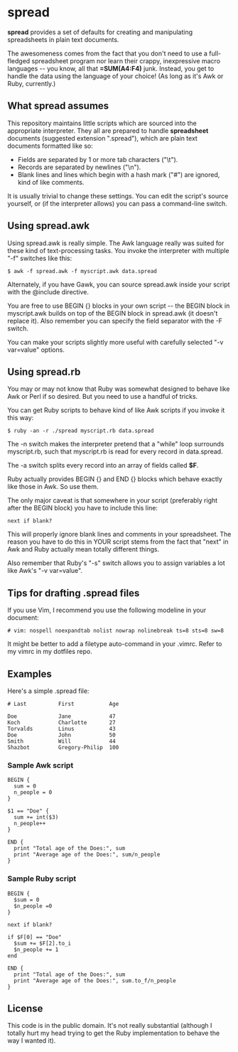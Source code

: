 # spread

**spread** provides a set of defaults for creating and manipulating
spreadsheets in plain text documents.

The awesomeness comes from the fact that you don't need to use a
full-fledged spreadsheet program nor learn their crappy, inexpressive macro
languages -- you know, all that **=SUM(A4:F4)** junk. Instead, you get to
handle the data using the language of your choice! (As long as it's Awk or
Ruby, currently.)


## What spread assumes

This repository maintains little scripts which are sourced into the
appropriate interpreter. They all are prepared to handle **spreadsheet**
documents (suggested extension ".spread"), which are plain text documents
formatted like so: 

  - Fields are separated by 1 or more tab characters ("\t").
  - Records are separated by newlines ("\n").
  - Blank lines and lines which begin with a hash mark ("#") are ignored,
    kind of like comments.

It is usually trivial to change these settings. You can edit the script's
source yourself, or (if the interpreter allows) you can pass a command-line
switch.


## Using spread.awk

Using spread.awk is really simple. The Awk language really was suited for
these kind of text-processing tasks. You invoke the interpreter with
multiple "-f" switches like this:

    $ awk -f spread.awk -f myscript.awk data.spread

Alternately, if you have Gawk, you can source spread.awk inside your script
with the @include directive.

You are free to use BEGIN {} blocks in your own script -- the BEGIN block in
myscript.awk builds on top of the BEGIN block in spread.awk (it doesn't
replace it). Also remember you can specify the field separator with the -F
switch.

You can make your scripts slightly more useful with carefully selected "-v
var=value" options.


## Using spread.rb

You may or may not know that Ruby was somewhat designed to behave like Awk
or Perl if so desired. But you need to use a handful of tricks.

You can get Ruby scripts to behave kind of like Awk scripts if you invoke it
this way:

    $ ruby -an -r ./spread myscript.rb data.spread

The -n switch makes the interpreter pretend that a "while" loop surrounds
myscript.rb, such that myscript.rb is read for every record in data.spread.

The -a switch splits every record into an array of fields called **$F**.

Ruby actually provides BEGIN {} and END {} blocks which behave exactly like
those in Awk. So use them.

The only major caveat is that somewhere in your script (preferably right
after the BEGIN block) you have to include this line:

    next if blank?

This will properly ignore blank lines and comments in your spreadsheet. The
reason you have to do this in YOUR script stems from the fact that "next" in
Awk and Ruby actually mean totally different things.

Also remember that Ruby's "-s" switch allows you to assign variables a lot
like Awk's "-v var=value".


## Tips for drafting .spread files

If you use Vim, I recommend you use the following modeline in your document:

    # vim: nospell noexpandtab nolist nowrap nolinebreak ts=8 sts=8 sw=8

It might be better to add a filetype auto-command in your .vimrc. Refer to
my vimrc in my dotfiles repo.


## Examples

Here's a simple .spread file:

    # Last          First           Age

    Doe             Jane            47
    Koch            Charlotte       27
    Torvalds        Linus           43
    Doe             John            50
    Smith           Will            44
    Shazbot         Gregory-Philip  100


### Sample Awk script

    BEGIN {
      sum = 0
      n_people = 0
    }

    $1 == "Doe" {
      sum += int($3)
      n_people++ 
    }

    END {
      print "Total age of the Does:", sum
      print "Average age of the Does:", sum/n_people
    }


### Sample Ruby script

    BEGIN {
      $sum = 0
      $n_people =0
    }

    next if blank?

    if $F[0] == "Doe"
      $sum += $F[2].to_i
      $n_people += 1
    end

    END {
      print "Total age of the Does:", sum
      print "Average age of the Does:", sum.to_f/n_people
    }


## License

This code is in the public domain. It's not really substantial (although I
totally hurt my head trying to get the Ruby implementation to behave the way
I wanted it).

